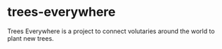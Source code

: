 # trees-everywhere
Trees Everywhere is a project to connect volutaries around the world to plant new trees.

